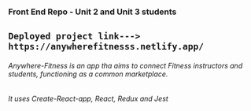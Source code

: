 ### Front End Repo - Unit 2 and Unit 3 students

## `Deployed project link--->  https://anywherefitnesss.netlify.app/`

###### Anywhere-Fitness is an app tha aims to connect Fitness instructors and students, functioning as a common marketplace.
###### It uses Create-React-app, React, Redux and Jest

